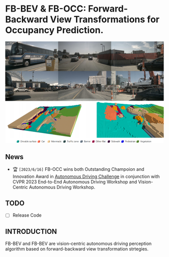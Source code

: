 # FB-BEV & FB-OCC: Forward-Backward View Transformations for Occupancy Prediction.

![](figs/demo_1.png)

## News

- 🏆 `[2023/6/16]` FB-OCC wins both Outstanding Champoion and Innovation Award  in [Autonomous Driving Challenge](https://opendrivelab.com/AD23Challenge.html#Track3) in conjunction with CVPR 2023  End-to-End Autonomous Driving Workshop and  Vision-Centric Autonomous Driving Workshop.

## TODO
- [ ] Release Code 

## INTRODUCTION

FB-BEV and FB-BEV are vision-centric autonomous driving perception algorithm based on forward-backward view transformation strtegies.
 